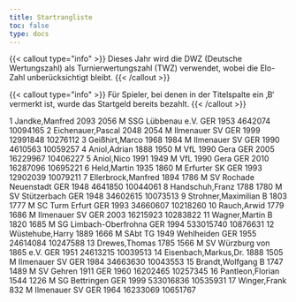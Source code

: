 ```yaml
---
title: Startrangliste
toc: false
type: docs
---
```


{{< callout type="info" >}}
Dieses Jahr wird die DWZ (Deutsche Wertungszahl) als Turnierwertungszahl (TWZ) verwendet, wobei die Elo-Zahl unberücksichtigt bleibt.
{{< /callout >}}


{{< callout type="info" >}}
Für Spieler, bei denen in der Titelspalte ein ‚B‘ vermerkt ist, wurde das Startgeld bereits bezahlt.
{{< /callout >}}

<startrangliste>
1	Jandke,Manfred		2093	2056	M	SSG Lübbenau e.V.	GER	1953	4642074	10094165
2	Eichenauer,Pascal		2048	2054	M	Ilmenauer SV	GER	1999	12991848	10276112
3	Geißhirt,Marco		1968	1984	M	Ilmenauer SV	GER	1990	4610563	10059257
4	Aniol,Adrian		1888	1950	M	VfL 1990 Gera	GER	2005	16229967	10406227
5	Aniol,Nico		1991	1949	M	VfL 1990 Gera	GER	2010	16287096	10695221
6	Held,Martin		1935	1860	M	Erfurter SK	GER	1993	12902039	10079211
7	Ellerbrock,Manfred		1894	1786	M	SV Rochade Neuenstadt	GER	1948	4641850	10044061
8	Handschuh,Franz		1788	1780	M	SV Stützerbach	GER	1948	34602615	10073513
9	Strohner,Maximilian	B	1803	1777	M	SC Turm Erfurt	GER	1993	34660607	10218260
10	Rauch,Arwid		1779	1686	M	Ilmenauer SV	GER	2003	16215923	10283822
11	Wagner,Martin	B	1820	1685	M	SG Limbach-Oberfrohna	GER	1994	533015740	10876631
12	Wüstehube,Harry		1889	1666	M	SAbt TG 1949 Wehlheiden	GER	1955	24614084	10247588
13	Drewes,Thomas		1785	1566	M	SV Würzburg von 1865 e.V.	GER	1951	24613215	10039513
14	Eisenbach,Markus,Dr.		1888	1505	M	Ilmenauer SV	GER	1984	34663630	10043553
15	Brandt,Wolfgang	B	1747	1489	M	SV Gehren 1911	GER	1960	16202465	10257345
16	Pantleon,Florian		1544	1226	M	SG Bettringen	GER	1999	533016836	10535931
17	Winger,Frank			832	M	Ilmenauer SV	GER	1964	16233069	10651767
</startrangliste>
